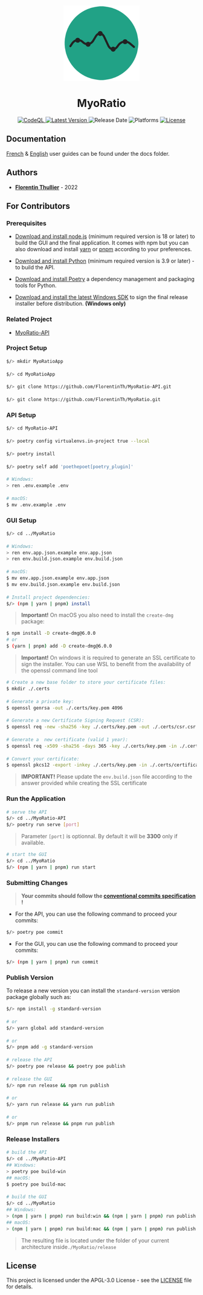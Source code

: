 <p align="center">
  <img src="./src/assets/icons/app.png" alt="MyoRatio" height="200px"/>
</p>

<div align="center">
  <h1>MyoRatio</h1>
</div>

<p align="center">
  <a href="https://github.com/FlorentinTh/MyoRatio/actions/workflows/github-code-scanning/codeql">
    <img src="https://img.shields.io/github/actions/workflow/status/FlorentinTh/MyoRatio/github-code-scanning/codeql?style=for-the-badge&label=CodeQL
" alt="CodeQL" />
  <a href="https://github.com/FlorentinTh/MyoRatio/releases">
    <img src="https://img.shields.io/github/release/FlorentinTh/MyoRatio?style=for-the-badge" alt="Latest Version" />
  </a>
  <img src="https://img.shields.io/github/release-date/florentinth/MyoRatio?style=for-the-badge" alt="Release Date" />
  <img src="https://img.shields.io/badge/platforms-windows%20%26%20macOS%20-lightseagreen?style=for-the-badge" alt="Platforms" />
  <a href="https://github.com/FlorentinTh/MyoRatio/blob/main/LICENSE">
    <img src="https://img.shields.io/github/license/florentinth/MyoRatio?style=for-the-badge" alt="License" />
  </a>
</p>

## Documentation

[French](docs/guide-utilisateur.pdf) & [English](docs/user-guide.pdf) user guides can be found under the docs folder.

## Authors

- [**Florentin Thullier**](https://github.com/FlorentinTh) - 2022

## For Contributors

### Prerequisites

- [Download and install node.js](https://nodejs.org/) (minimum required version is 18 or later) to build the GUI and the final application. It comes with npm but you can also download and install [yarn](https://yarnpkg.com/getting-started/install) or [pnpm](https://pnpm.io/installation) according to your preferences.

- [Download and install Python](https://www.python.org/downloads/) (minimum required version is 3.9 or later) - to build the API.

- [Download and install Poetry](https://python-poetry.org/docs/) a dependency management and packaging tools for Python.

- [Download and install the latest Windows SDK](https://developer.microsoft.com/en-US/windows/downloads/windows-sdk/) to sign the final release installer before distribution. **(Windows only)**

### Related Project

- [MyoRatio-API](https://github.com/FlorentinTh/MyoRatio-API)


### Project Setup

```sh
$/> mkdir MyoRatioApp

$/> cd MyoRatioApp

$/> git clone https://github.com/FlorentinTh/MyoRatio-API.git

$/> git clone https://github.com/FlorentinTh/MyoRatio.git
```

### API Setup

```sh
$/> cd MyoRatio-API

$/> poetry config virtualenvs.in-project true --local

$/> poetry install

$/> poetry self add 'poethepoet[poetry_plugin]'

# Windows:
> ren .env.example .env

# macOS:
$ mv .env.example .env
```

### GUI Setup

```sh
$/> cd ../MyoRatio

# Windows:
> ren env.app.json.example env.app.json
> ren env.build.json.example env.build.json

# macOS:
$ mv env.app.json.example env.app.json
$ mv env.build.json.example env.build.json

# Install project dependencies:
$/> (npm | yarn | pnpm) install
```

> **Important!** On macOS you also need to install the ```create-dmg``` package:

```sh
$ npm install -D create-dmg@6.0.0
# or
$ (yarn | pnpm) add -D create-dmg@6.0.0
```
> **Important!** On windows it is required to generate an SSL certificate to sign the installer. You can use WSL to benefit from the availability of the openssl command line tool

```sh
# Create a new base folder to store your certificate files:
$ mkdir ./.certs

# Generate a private key:
$ openssl genrsa -out ./.certs/key.pem 4096

# Generate a new Certificate Signing Request (CSR):
$ openssl req -new -sha256 -key ./.certs/key.pem -out ./.certs/csr.csr

# Generate a  new certificate (valid 1 year):
$ openssl req -x509 -sha256 -days 365 -key ./.certs/key.pem -in ./.certs/csr.csr -out ./.certs/certificate.pem

# Convert your certificate:
$ openssl pkcs12 -export -inkey ./.certs/key.pem -in ./.certs/certificate.pem -out ./.certs/certificate.pfx
```

> **IMPORTANT!** Please update the ```env.build.json``` file according to the answer provided while creating the SSL certificate

### Run the Application
```sh
# serve the API
$/> cd ../MyoRatio-API
$/> poetry run serve [port]
```

> Parameter ```[port]``` is optionnal. By default it will be  **3300** only if available.

```sh
# start the GUI
$/> cd ../MyoRatio
$/> (npm | yarn | pnpm) run start
```

### Submitting Changes

> **Your commits should follow the [conventional commits specification](https://www.conventionalcommits.org/en/v1.0.0/) !**

- For the API, you can use the following command to proceed your commits:

```sh
$/> poetry poe commit
```

- For the GUI, you can use the following command to proceed your commits:

```sh
$/> (npm | yarn | pnpm) run commit
```

### Publish Version

To release a new version you can install the ```standard-version``` version package globally such as:

```sh
$/> npm install -g standard-version

# or
$/> yarn global add standard-version

# or
$/> pnpm add -g standard-version

# release the API
$/> poetry poe release && poetry poe publish

# release the GUI
$/> npm run release && npm run publish

# or
$/> yarn run release && yarn run publish

# or
$/> pnpm run release && pnpm run publish
```


### Release Installers

```sh
# build the API
$/> cd ../MyoRatio-API
## Windows:
> poetry poe build-win
## macOS:
$ poetry poe build-mac

# build the GUI
$/> cd ../MyoRatio
## Windows:
> (npm | yarn | pnpm) run build:win && (npm | yarn | pnpm) run publish:win
## macOS:
> (npm | yarn | pnpm) run build:mac && (npm | yarn | pnpm) run publish:mac

```

> The resulting file is located under the folder of your current architecture inside```./MyoRatio/release```


## License

This project is licensed under the APGL-3.0 License - see the [LICENSE](LICENSE) file for details.
